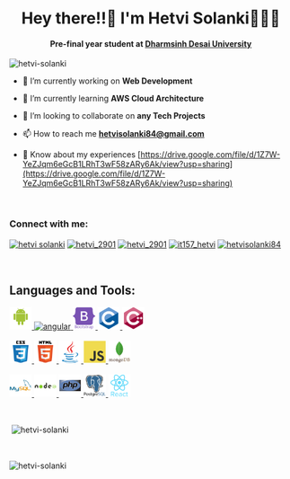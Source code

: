 <h1 align="center">Hey there!!👋 I'm Hetvi Solanki👩🏻‍💻</h1>
<h4 align="center">Pre-final year student at <a href="https://www.ddu.ac.in/">Dharmsinh Desai University</a></h4>

<p align="left"> <img src="https://komarev.com/ghpvc/?username=hetvi-solanki&label=Profile%20views&color=0e75b6&style=flat" alt="hetvi-solanki" /> </p>

- 🔭 I’m currently working on **Web Development**

- 🌱 I’m currently learning **AWS Cloud Architecture**

- 👯 I’m looking to collaborate on **any Tech Projects**

- 📫 How to reach me **hetvisolanki84@gmail.com**

- 📄 Know about my experiences [https://drive.google.com/file/d/1Z7W-YeZJqm6eGcB1LRhT3wF58zARy6Ak/view?usp=sharing](https://drive.google.com/file/d/1Z7W-YeZJqm6eGcB1LRhT3wF58zARy6Ak/view?usp=sharing)
<br>
<h3 align="left">Connect with me:</h3>
<p align="left">
<a href="https://www.linkedin.com/in/hetvi-solanki-5058891b3/" target="blank"><img align="center" src="https://raw.githubusercontent.com/rahuldkjain/github-profile-readme-generator/master/src/images/icons/Social/linked-in-alt.svg" alt="hetvi solanki" height="30" width="40" /></a>
<a href="https://instagram.com/hetvi_2901" target="blank"><img align="center" src="https://raw.githubusercontent.com/rahuldkjain/github-profile-readme-generator/master/src/images/icons/Social/instagram.svg" alt="hetvi_2901" height="30" width="40" /></a>
<a href="https://www.codechef.com/users/hetvi_2901" target="blank"><img align="center" src="https://cdn.jsdelivr.net/npm/simple-icons@3.1.0/icons/codechef.svg" alt="hetvi_2901" height="30" width="40" /></a>
<a href="https://www.hackerrank.com/it157_hetvi" target="blank"><img align="center" src="https://raw.githubusercontent.com/rahuldkjain/github-profile-readme-generator/master/src/images/icons/Social/hackerrank.svg" alt="it157_hetvi" height="30" width="40" /></a>
<a href="https://www.leetcode.com/hetvisolanki84" target="blank"><img align="center" src="https://raw.githubusercontent.com/rahuldkjain/github-profile-readme-generator/master/src/images/icons/Social/leet-code.svg" alt="hetvisolanki84" height="30" width="40" /></a>
</p>
<br>
<h2 align="left">Languages and Tools:</h2>

<p align="left">
  <a href="https://developer.android.com" target="_blank" rel="noreferrer"> <img src="https://raw.githubusercontent.com/devicons/devicon/master/icons/android/android-original-wordmark.svg" alt="android" width="40" height="40"/> </a> 
  <a href="https://angular.io" target="_blank" rel="noreferrer"> <img src="https://angular.io/assets/images/logos/angular/angular.svg" alt="angular" width="40" height="40"/> </a>
  <a href="https://getbootstrap.com" target="_blank" rel="noreferrer"> <img src="https://raw.githubusercontent.com/devicons/devicon/master/icons/bootstrap/bootstrap-plain-wordmark.svg" alt="bootstrap" width="40" height="40"/> </a>
  <a href="https://www.cprogramming.com/" target="_blank" rel="noreferrer"> <img src="https://raw.githubusercontent.com/devicons/devicon/master/icons/c/c-original.svg" alt="c" width="40" height="40"/> </a>
  <a href="https://www.w3schools.com/cpp/" target="_blank" rel="noreferrer"> <img src="https://raw.githubusercontent.com/devicons/devicon/master/icons/cplusplus/cplusplus-original.svg" alt="cplusplus" width="40" height="40"/> </a> <br><br>
  <a href="https://www.w3schools.com/css/" target="_blank" rel="noreferrer"> <img src="https://raw.githubusercontent.com/devicons/devicon/master/icons/css3/css3-original-wordmark.svg" alt="css3" width="40" height="40"/> </a>
  <a href="https://www.w3.org/html/" target="_blank" rel="noreferrer"> <img src="https://raw.githubusercontent.com/devicons/devicon/master/icons/html5/html5-original-wordmark.svg" alt="html5" width="40" height="40"/> </a> 
  <a href="https://www.java.com" target="_blank" rel="noreferrer"> <img src="https://raw.githubusercontent.com/devicons/devicon/master/icons/java/java-original.svg" alt="java" width="40" height="40"/> </a>
  <a href="https://developer.mozilla.org/en-US/docs/Web/JavaScript" target="_blank" rel="noreferrer"> <img src="https://raw.githubusercontent.com/devicons/devicon/master/icons/javascript/javascript-original.svg" alt="javascript" width="40" height="40"/> </a> 
  <a href="https://www.mongodb.com/" target="_blank" rel="noreferrer"> <img src="https://raw.githubusercontent.com/devicons/devicon/master/icons/mongodb/mongodb-original-wordmark.svg" alt="mongodb" width="40" height="40"/> </a> <br><br>
  <a href="https://www.mysql.com/" target="_blank" rel="noreferrer"> <img src="https://raw.githubusercontent.com/devicons/devicon/master/icons/mysql/mysql-original-wordmark.svg" alt="mysql" width="40" height="40"/> </a>
  <a href="https://nodejs.org" target="_blank" rel="noreferrer"> <img src="https://raw.githubusercontent.com/devicons/devicon/master/icons/nodejs/nodejs-original-wordmark.svg" alt="nodejs" width="40" height="40"/> </a> 
  <a href="https://www.php.net" target="_blank" rel="noreferrer"> <img src="https://raw.githubusercontent.com/devicons/devicon/master/icons/php/php-original.svg" alt="php" width="40" height="40"/> </a>
  <a href="https://www.postgresql.org" target="_blank" rel="noreferrer"> <img src="https://raw.githubusercontent.com/devicons/devicon/master/icons/postgresql/postgresql-original-wordmark.svg" alt="postgresql" width="40" height="40"/> </a>
  <a href="https://reactjs.org/" target="_blank" rel="noreferrer"> <img src="https://raw.githubusercontent.com/devicons/devicon/master/icons/react/react-original-wordmark.svg" alt="react" width="40" height="40"/> </a> </p>

<br>

<p>&nbsp;<img align="center" src="https://github-readme-stats.vercel.app/api?username=hetvi-solanki&show_icons=true&locale=en" alt="hetvi-solanki" /></p>
<br>
<p><img align="center" src="https://github-readme-streak-stats.herokuapp.com/?user=hetvi-solanki&" alt="hetvi-solanki" /></p>

